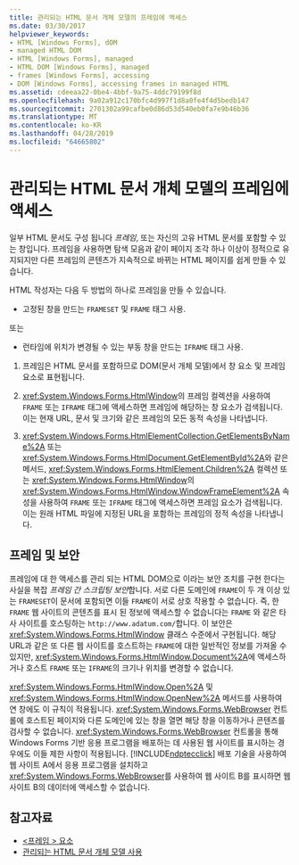 ```yaml
---
title: 관리되는 HTML 문서 개체 모델의 프레임에 액세스
ms.date: 03/30/2017
helpviewer_keywords:
- HTML [Windows Forms], dOM
- managed HTML DOM
- HTML [Windows Forms], managed
- HTML DOM [Windows Forms], managed
- frames [Windows Forms], accessing
- DOM [Windows Forms], accessing frames in managed HTML
ms.assetid: cdeeaa22-0be4-4bbf-9a75-4ddc79199f8d
ms.openlocfilehash: 9a02a912c170bfc4d997f1d8a0fe4f4d5bedb147
ms.sourcegitcommit: 2701302a99cafbe0d86d53d540eb0fa7e9b46b36
ms.translationtype: MT
ms.contentlocale: ko-KR
ms.lasthandoff: 04/28/2019
ms.locfileid: "64665802"
---
```

# <a name="accessing-frames-in-the-managed-html-document-object-model"></a>관리되는 HTML 문서 개체 모델의 프레임에 액세스
일부 HTML 문서도 구성 됩니다 *프레임*, 또는 자신의 고유 HTML 문서를 포함할 수 있는 창입니다. 프레임을 사용하면 탐색 모음과 같이 페이지 조각 하나 이상이 정적으로 유지되지만 다른 프레임의 콘텐츠가 지속적으로 바뀌는 HTML 페이지를 쉽게 만들 수 있습니다.  
  
 HTML 작성자는 다음 두 방법의 하나로 프레임을 만들 수 있습니다.  
  
- 고정된 창을 만드는 `FRAMESET` 및 `FRAME` 태그 사용.  
  
 또는  
  
- 런타임에 위치가 변경될 수 있는 부동 창을 만드는 `IFRAME` 태그 사용.  
  
1. 프레임은 HTML 문서를 포함하므로 DOM(문서 개체 모델)에서 창 요소 및 프레임 요소로 표현됩니다.  
  
2. <xref:System.Windows.Forms.HtmlWindow>의 프레임 컬렉션을 사용하여 `FRAME` 또는 `IFRAME` 태그에 액세스하면 프레임에 해당하는 창 요소가 검색됩니다. 이는 현재 URL, 문서 및 크기와 같은 프레임의 모든 동적 속성을 나타냅니다.  
  
3. <xref:System.Windows.Forms.HtmlElementCollection.GetElementsByName%2A> 또는 <xref:System.Windows.Forms.HtmlDocument.GetElementById%2A>와 같은 메서드, <xref:System.Windows.Forms.HtmlElement.Children%2A> 컬렉션 또는 <xref:System.Windows.Forms.HtmlWindow>의 <xref:System.Windows.Forms.HtmlWindow.WindowFrameElement%2A> 속성을 사용하여 `FRAME` 또는 `IFRAME` 태그에 액세스하면 프레임 요소가 검색됩니다. 이는 원래 HTML 파일에 지정된 URL을 포함하는 프레임의 정적 속성을 나타냅니다.  
  
## <a name="frames-and-security"></a>프레임 및 보안  
 프레임에 대 한 액세스를 관리 되는 HTML DOM으로 이라는 보안 조치를 구현 한다는 사실을 복잡 *프레임 간 스크립팅 보안*합니다. 서로 다른 도메인에 `FRAME`이 두 개 이상 있는 `FRAMESET`이 문서에 포함되면 이들 `FRAME`이 서로 상호 작용할 수 없습니다. 즉, 한 `FRAME` 웹 사이트의 콘텐츠를 표시 된 정보에 액세스할 수 없습니다는 `FRAME` 와 같은 타사 사이트를 호스팅하는 `http://www.adatum.com/`합니다. 이 보안은 <xref:System.Windows.Forms.HtmlWindow> 클래스 수준에서 구현됩니다. 해당 URL과 같은 또 다른 웹 사이트를 호스트하는 `FRAME`에 대한 일반적인 정보를 가져올 수 있지만, <xref:System.Windows.Forms.HtmlWindow.Document%2A>에 액세스하거나 호스트 `FRAME` 또는 `IFRAME`의 크기나 위치를 변경할 수 없습니다.  
  
 <xref:System.Windows.Forms.HtmlWindow.Open%2A> 및 <xref:System.Windows.Forms.HtmlWindow.OpenNew%2A> 메서드를 사용하여 연 창에도 이 규칙이 적용됩니다. <xref:System.Windows.Forms.WebBrowser> 컨트롤에 호스트된 페이지와 다른 도메인에 있는 창을 열면 해당 창을 이동하거나 콘텐츠를 검사할 수 없습니다. <xref:System.Windows.Forms.WebBrowser> 컨트롤을 통해 Windows Forms 기반 응용 프로그램을 배포하는 데 사용된 웹 사이트를 표시하는 경우에도 이들 제한 사항이 적용됩니다. [!INCLUDE[ndptecclick](../../../../includes/ndptecclick-md.md)] 배포 기술을 사용하여 웹 사이트 A에서 응용 프로그램을 설치하고 <xref:System.Windows.Forms.WebBrowser>를 사용하여 웹 사이트 B를 표시하면 웹 사이트 B의 데이터에 액세스할 수 없습니다.  
  
## <a name="see-also"></a>참고자료

- [\<프레임 > 요소](https://developer.mozilla.org/docs/Web/HTML/Element/frame)
- [관리되는 HTML 문서 개체 모델 사용](using-the-managed-html-document-object-model.md)
